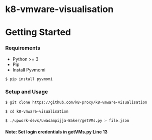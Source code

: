 # k8-vmware-visualisation

# Getting Started

### Requirements
- Python >= 3
- Pip
- Install Pyvmomi

```sh
$ pip install pyvmomi
```

### Setup and Usage

```sh
$ git clone https://github.com/k8-proxy/k8-vmware-visualisation

$ cd k8-vmware-visualisation

$ ./upwork-devs/Lwasampijja-Baker/getVMs.py > file.json
```

#### Note: Set login credentials in getVMs.py Line 13
